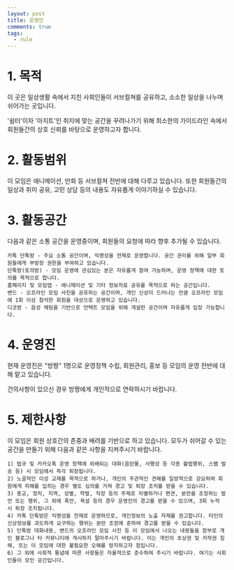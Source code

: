 ```yaml
---
layout: post
title: 운영안
comments: true
tags:
  - rule
---
```



# 1. 목적
이 곳은 일상생활 속에서 지친 사회인들이 서브컬쳐를 공유하고, 소소한 일상을 나누며 쉬어가는 곳입니다.

'쉼터'이자 '아지트'인 취지에 맞는 공간을 꾸려나가기 위해 최소한의 가이드라인 속에서 회원들간의 상호 신뢰를 바탕으로 운영하고자 합니다.

# 2. 활동범위
이 모임은 애니메이션, 만화 등 서브컬쳐 전반에 대해 다루고 있습니다. 또한 회원들간의 일상과 취미 공유, 고민 상담 등의 내용도 자유롭게 이야기하실 수 있습니다.  

# 3. 활동공간
다음과 같은 소통 공간을 운영중이며, 회원들의 요청에 따라 향후 추가될 수 있습니다.    

	카톡 단톡방 - 주요 소통 공간이며, 익명성을 전제로 운영합니다. 공간 관리를 위해 일부 회원들에게 부방장 권한을 부여하고 있습니다. 
	단톡방(토의방) - 모임 운영에 관심있는 분은 자유롭게 참여 가능하며, 운영 정책에 대한 토의를 목적으로 합니다.  
	홈페이지 및 모임앱 - 애니메이션 및 기타 정보자료 공유를 목적으로 하는 공간입니다. 
	밴드 - 오프라인 모임 사진을 공유하는 공간이며, 개인 신상이 드러나는 만큼 오프라인 모임에 1회 이상 참석한 회원을 대상으로 운영하고 있습니다. 
	디코방 - 음성 채팅을 기반으로 언택트 모임을 위해 개설한 공간이며 자유롭게 입장 가능합니다.

# 4. 운영진
현재 운영진은 "방짱" 1명으로 운영정책 수립, 회원관리, 홍보 등 모임의 운영 전반에 대해 맡고 있습니다.

건의사항이 있으신 경우 방짱에게 개인적으로 연락하시기 바랍니다.

# 5. 제한사항
이 모임은 회원 상호간의 존중과 배려를 기반으로 하고 있습니다. 모두가 쉬어갈 수 있는 공간을 만들기 위해 다음과 같은 사항을 지켜주시기 바랍니다. 

	1) 법규 및 카카오톡 운영 정책에 위배되는 대화(음란물, 사행성 등 각종 불법행위, 스팸 발송 등) 시 모임에서 즉각 퇴장됩니다.
	2) 노골적인 이성 교제를 목적으로 하거나, 개인의 주관적인 견해를 일방적으로 강요하여 회원에게 피해를 입히는 경우 별도 심의를 거쳐 경고 및 퇴장 조치를 받을 수 있습니다.     
	3) 종교, 정치, 지역, 성별, 학벌, 직장 등의 주제로 차별하거나 편견, 분란을 조장하는 발언 또는 행위, 그 외에 폭언, 욕설 등의 경우 운영진의 경고를 받을 수 있으며, 3회 누적 시 퇴장 조치됩니다.
	4) 카톡 단톡방은 익명성을 전제로 운영하므로, 개인정보의 노출 자제를 권고합니다. 타인의 신상정보를 과도하게 요구하는 행위는 분란 조장에 준하여 경고를 받을 수 있습니다.
	5) 단톡방 대화내용, 밴드의 오프라인 모임 사진 등 이 모임에서 나오는 내용들을 함부로 개인 블로그나 타 커뮤니티에 게시하지 말아주시기 바랍니다. 이는 개인의 초상권 및 저작권 침해, 또는 이 모임에 대한 불필요한 오해를 방지하고자 함입니다.     
	6) 그 외에 사회적 통념에 따른 사항들은 자율적으로 준수하여 주시기 바랍니다. 여기는 사회인들이 모인 공간입니다.
